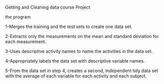 

Getting and Cleaning data course Project

the program 

1-Merges the training and the test sets to create one data set.

2-Extracts only the measurements on the mean and standard deviation for each measurement. 

3-Uses descriptive activity names to name the activities in the data set.

4-Appropriately labels the data set with descriptive variable names. 

5-From the data set in step 4, creates a second, independent tidy data set with the average of each variable for each activity and each subject.
